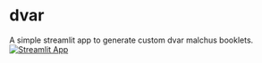 # dvar
A simple streamlit app to generate custom dvar malchus booklets.
[![Streamlit App](https://static.streamlit.io/badges/streamlit_badge_black_white.svg)](https://dvarmaker.streamlit.app)
